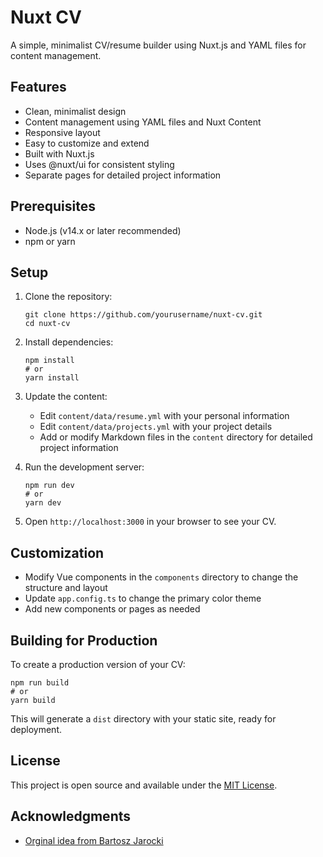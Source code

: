 # Nuxt CV

A simple, minimalist CV/resume builder using Nuxt.js and YAML files for content management.

## Features

- Clean, minimalist design
- Content management using YAML files and Nuxt Content
- Responsive layout
- Easy to customize and extend
- Built with Nuxt.js
- Uses @nuxt/ui for consistent styling
- Separate pages for detailed project information

## Prerequisites

- Node.js (v14.x or later recommended)
- npm or yarn

## Setup

1. Clone the repository:
   ```
   git clone https://github.com/yourusername/nuxt-cv.git
   cd nuxt-cv
   ```

2. Install dependencies:
   ```
   npm install
   # or
   yarn install
   ```

3. Update the content:
   - Edit `content/data/resume.yml` with your personal information
   - Edit `content/data/projects.yml` with your project details
   - Add or modify Markdown files in the `content` directory for detailed project information

4. Run the development server:
   ```
   npm run dev
   # or
   yarn dev
   ```

5. Open `http://localhost:3000` in your browser to see your CV.

## Customization

- Modify Vue components in the `components` directory to change the structure and layout
- Update `app.config.ts` to change the primary color theme
- Add new components or pages as needed

## Building for Production

To create a production version of your CV:

```
npm run build
# or
yarn build
```

This will generate a `dist` directory with your static site, ready for deployment.

## License

This project is open source and available under the [MIT License](https://choosealicense.com/licenses/mit/).

## Acknowledgments

- [Orginal idea from Bartosz Jarocki](https://github.com/BartoszJarocki/cv)